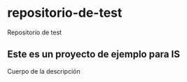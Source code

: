 # repositorio-de-test
Repositorio de test

## Este es un proyecto de ejemplo para IS

Cuerpo de la descripción

